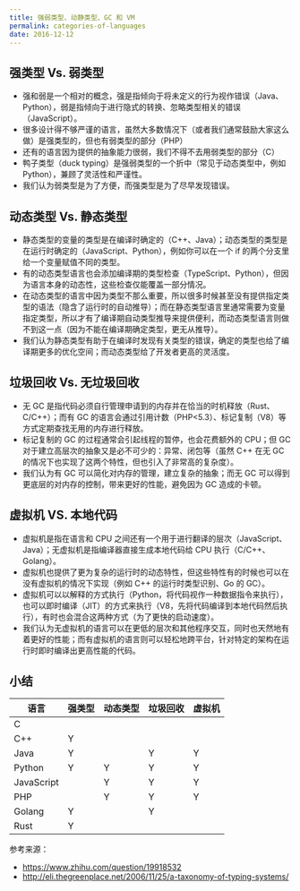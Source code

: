 ```yaml
---
title: 强弱类型、动静类型、GC 和 VM
permalink: categories-of-languages
date: 2016-12-12
---
```


## 强类型 Vs. 弱类型

- 强和弱是一个相对的概念，强是指倾向于将未定义的行为视作错误（Java、Python），弱是指倾向于进行隐式的转换、忽略类型相关的错误（JavaScript）。
- 很多设计得不够严谨的语言，虽然大多数情况下（或者我们通常鼓励大家这么做）是强类型的，但也有弱类型的部分（PHP）
- 还有的语言因为提供的抽象能力很弱，我们不得不去用弱类型的部分（C）
- 鸭子类型（duck typing）是强弱类型的一个折中（常见于动态类型中，例如 Python），兼顾了灵活性和严谨性。
- 我们认为弱类型是为了方便，而强类型是为了尽早发现错误。

## 动态类型 Vs. 静态类型

- 静态类型的变量的类型是在编译时确定的（C++、Java）；动态类型的类型是在运行时确定的（JavaScript、Python），例如你可以在一个 if 的两个分支里给一个变量赋值不同的类型。
- 有的动态类型语言也会添加编译期的类型检查（TypeScript、Python），但因为语言本身的动态性，这些检查仅能覆盖一部分情况。
- 在动态类型的语言中因为类型不那么重要，所以很多时候甚至没有提供指定类型的语法（隐含了运行时的自动推导）；而在静态类型语言里通常需要为变量指定类型，所以才有了编译期自动类型推导来提供便利，而动态类型语言则做不到这一点（因为不能在编译期确定类型，更无从推导）。
- 我们认为静态类型有助于在编译时发现有关类型的错误，确定的类型也给了编译期更多的优化空间；而动态类型给了开发者更高的灵活度。

## 垃圾回收 Vs. 无垃圾回收

- 无 GC 是指代码必须自行管理申请到的内存并在恰当的时机释放（Rust、C/C++）；而有 GC 的语言会通过引用计数（PHP<5.3）、标记复制（V8）等方式定期查找无用的内存进行释放。
- 标记复制的 GC 的过程通常会引起线程的暂停，也会花费额外的 CPU；但 GC 对于建立高层次的抽象又是必不可少的：异常、闭包等（虽然 C++ 在无 GC 的情况下也实现了这两个特性，但也引入了非常高的复杂度）。
- 我们认为有 GC 可以简化对内存的管理，建立复杂的抽象；而无 GC 可以得到更底层的对内存的控制，带来更好的性能，避免因为 GC 造成的卡顿。

## 虚拟机 VS. 本地代码

- 虚拟机是指在语言和 CPU 之间还有一个用于进行翻译的层次（JavaScript、Java）；无虚拟机是指编译器直接生成本地代码给 CPU 执行（C/C++、Golang）。
- 虚拟机也提供了更为复杂的运行时的动态特性，但这些特性有的时候也可以在没有虚拟机的情况下实现（例如 C++ 的运行时类型识别、Go 的 GC）。
- 虚拟机可以以解释的方式执行（Python，将代码视作一种数据指令来执行），也可以即时编译（JIT）的方式来执行（V8，先将代码编译到本地代码然后执行），有时也会混合这两种方式（为了更快的启动速度）。
- 我们认为无虚拟机的语言可以在更低的层次和其他程序交互，同时也天然地有着更好的性能；而有虚拟机的语言则可以轻松地跨平台，针对特定的架构在运行时即时编译出更高性能的代码。

## 小结

语言 | 强类型 | 动态类型 | 垃圾回收 | 虚拟机
-------- | --- | --- | --- | ---
C |  |  |  |
C++ | Y |  |  |
Java | Y |  | Y | Y
Python | Y | Y | Y | Y
JavaScript |  | Y | Y | Y
PHP |  | Y | Y | Y
Golang | Y |  | Y |
Rust | Y |  |  |

参考来源：

- https://www.zhihu.com/question/19918532
- http://eli.thegreenplace.net/2006/11/25/a-taxonomy-of-typing-systems/

